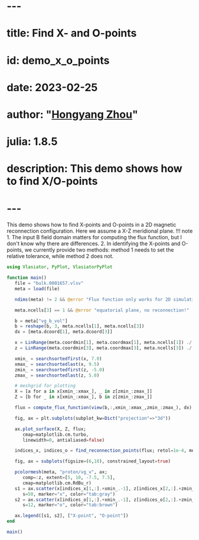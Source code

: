# ---
# title: Find X- and O-points
# id: demo_x_o_points
# date: 2023-02-25
# author: "[Hongyang Zhou](https://github.com/henry2004y)"
# julia: 1.8.5
# description: This demo shows how to find X/O-points
# ---

This demo shows how to find X-points and O-points in a 2D magnetic reconnection configuration.
Here we assume a X-Z meridional plane.
!!! note
    1. The input B field domain matters for computing the flux function, but I don't know
    why there are differences.
    2. In identifying the X-points and O-points, we currently provide two methods: method 1
    needs to set the relative tolerance, while method 2 does not.

```julia
using Vlasiator, PyPlot, VlasiatorPyPlot

function main()
   file = "bulk.0001657.vlsv"
   meta = load(file)

   ndims(meta) != 2 && @error "Flux function only works for 2D simulations!"

   meta.ncells[3] == 1 && @error "equatorial plane, no reconnection!"

   b = meta["vg_b_vol"]
   b = reshape(b, 3, meta.ncells[1], meta.ncells[3])
   dx = [meta.dcoord[1], meta.dcoord[3]]

   x = LinRange(meta.coordmin[1], meta.coordmax[1], meta.ncells[1]) ./ Vlasiator.RE
   z = LinRange(meta.coordmin[3], meta.coordmax[3], meta.ncells[3]) ./ Vlasiator.RE

   xmin_ = searchsortedfirst(x, 7.0)
   xmax_ = searchsortedlast(x, 9.5)
   zmin_ = searchsortedfirst(z, -5.0)
   zmax_ = searchsortedlast(z, 5.0)

   # meshgrid for plotting
   X = [a for a in x[xmin_:xmax_], _ in z[zmin_:zmax_]]
   Z = [b for _ in x[xmin_:xmax_], b in z[zmin_:zmax_]]

   flux = compute_flux_function(view(b,:,xmin_:xmax_,zmin_:zmax_), dx)

   fig, ax = plt.subplots(subplot_kw=Dict("projection"=>"3d"))

   ax.plot_surface(X, Z, flux;
      cmap=matplotlib.cm.turbo,
      linewidth=0, antialiased=false)

   indices_x, indices_o = find_reconnection_points(flux; retol=1e-4, method=2)

   fig, ax = subplots(figsize=(6,10), constrained_layout=true)

   pcolormesh(meta, "proton/vg_v", ax;
      comp=:z, extent=[5, 10, -7.5, 7.5],
      cmap=matplotlib.cm.RdBu_r)
   s1 = ax.scatter(x[indices_x[1,:].+xmin_.-1], z[indices_x[2,:].+zmin_.-1];
      s=50, marker="x", color="tab:gray")
   s2 = ax.scatter(x[indices_o[1,:].+xmin_.-1], z[indices_o[2,:].+zmin_.-1];
      s=12, marker="o", color="tab:brown")

   ax.legend([s1, s2], ["X-point", "O-point"])
end

main()
```